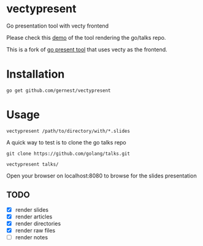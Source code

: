 # vectypresent

Go presentation tool with vecty frontend

 Please check this [demo](https://vectypresent.bq.co.tz) of the tool rendering
 the go/talks repo.

This is a fork of [go present tool](https://github.com/golang/tools/tree/master/cmd/present) that uses vecty as the frontend.

# Installation

```
go get github.com/gernest/vectypresent
```

# Usage

```
vectypresent /path/to/directory/with/*.slides
```

A quick way to test is to clone the go talks  repo

```
git clone https://github.com/golang/talks.git

vectypresent talks/
```

Open your browser on localhost:8080 to browse for the slides presentation


## TODO

- [x] render slides
- [x] render articles
- [x] render directories
- [x] render raw files
- [ ] render notes
